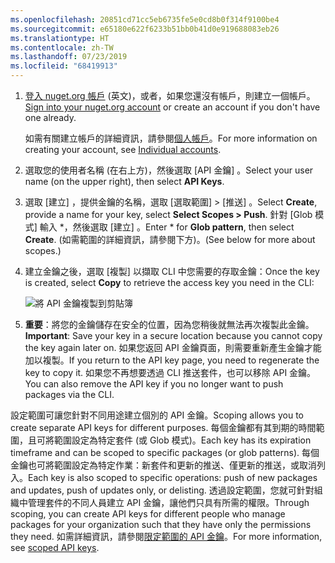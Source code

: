 ```yaml
---
ms.openlocfilehash: 20851cd71cc5eb6735fe5e0cd8b0f314f9100be4
ms.sourcegitcommit: e65180e622f6233b51bb0b41d0e919688083eb26
ms.translationtype: HT
ms.contentlocale: zh-TW
ms.lasthandoff: 07/23/2019
ms.locfileid: "68419913"
---
```

1. <span data-ttu-id="cb615-101">[登入 nuget.org 帳戶](https://www.nuget.org/users/account/LogOn?returnUrl=%2F) \(英文\)，或者，如果您還沒有帳戶，則建立一個帳戶。</span><span class="sxs-lookup"><span data-stu-id="cb615-101">[Sign into your nuget.org account](https://www.nuget.org/users/account/LogOn?returnUrl=%2F) or create an account if you don't have one already.</span></span>

   <span data-ttu-id="cb615-102">如需有關建立帳戶的詳細資訊，請參閱[個人帳戶](../../nuget-org/individual-accounts.md)。</span><span class="sxs-lookup"><span data-stu-id="cb615-102">For more information on creating your account, see [Individual accounts](../../nuget-org/individual-accounts.md).</span></span>

1. <span data-ttu-id="cb615-103">選取您的使用者名稱 (在右上方)，然後選取 [API 金鑰]  。</span><span class="sxs-lookup"><span data-stu-id="cb615-103">Select your user name (on the upper right), then select **API Keys**.</span></span>

1. <span data-ttu-id="cb615-104">選取 [建立]  ，提供金鑰的名稱，選取 [選取範圍] > [推送]  。</span><span class="sxs-lookup"><span data-stu-id="cb615-104">Select **Create**, provide a name for your key, select **Select Scopes > Push**.</span></span> <span data-ttu-id="cb615-105">針對 [Glob 模式]  輸入 \*，然後選取 [建立]  。</span><span class="sxs-lookup"><span data-stu-id="cb615-105">Enter \* for **Glob pattern**, then select **Create**.</span></span> <span data-ttu-id="cb615-106">(如需範圍的詳細資訊，請參閱下方)。</span><span class="sxs-lookup"><span data-stu-id="cb615-106">(See below for more about scopes.)</span></span>

1. <span data-ttu-id="cb615-107">建立金鑰之後，選取 [複製]  以擷取 CLI 中您需要的存取金鑰：</span><span class="sxs-lookup"><span data-stu-id="cb615-107">Once the key is created, select **Copy** to retrieve the access key you need in the CLI:</span></span>

    ![將 API 金鑰複製到剪貼簿](../media/QS_Create-02-APIKey.png)

1. <span data-ttu-id="cb615-109">**重要**：將您的金鑰儲存在安全的位置，因為您稍後就無法再次複製此金鑰。</span><span class="sxs-lookup"><span data-stu-id="cb615-109">**Important**: Save your key in a secure location because you cannot copy the key again later on.</span></span> <span data-ttu-id="cb615-110">如果您返回 API 金鑰頁面，則需要重新產生金鑰才能加以複製。</span><span class="sxs-lookup"><span data-stu-id="cb615-110">If you return to the API key page, you need to regenerate the key to copy it.</span></span> <span data-ttu-id="cb615-111">如果您不再想要透過 CLI 推送套件，也可以移除 API 金鑰。</span><span class="sxs-lookup"><span data-stu-id="cb615-111">You can also remove the API key if you no longer want to push packages via the CLI.</span></span>

<span data-ttu-id="cb615-112">設定範圍可讓您針對不同用途建立個別的 API 金鑰。</span><span class="sxs-lookup"><span data-stu-id="cb615-112">Scoping allows you to create separate API keys for different purposes.</span></span> <span data-ttu-id="cb615-113">每個金鑰都有其到期的時間範圍，且可將範圍設定為特定套件 (或 Glob 模式)。</span><span class="sxs-lookup"><span data-stu-id="cb615-113">Each key has its expiration timeframe and can be scoped to specific packages (or glob patterns).</span></span> <span data-ttu-id="cb615-114">每個金鑰也可將範圍設定為特定作業：新套件和更新的推送、僅更新的推送，或取消列入。</span><span class="sxs-lookup"><span data-stu-id="cb615-114">Each key is also scoped to specific operations: push of new packages and updates, push of updates only, or delisting.</span></span> <span data-ttu-id="cb615-115">透過設定範圍，您就可針對組織中管理套件的不同人員建立 API 金鑰，讓他們只具有所需的權限。</span><span class="sxs-lookup"><span data-stu-id="cb615-115">Through scoping, you can create API keys for different people who manage packages for your organization such that they have only the permissions they need.</span></span> <span data-ttu-id="cb615-116">如需詳細資訊，請參閱[限定範圍的 API 金鑰](../../nuget-org/scoped-api-keys.md)。</span><span class="sxs-lookup"><span data-stu-id="cb615-116">For more information, see [scoped API keys](../../nuget-org/scoped-api-keys.md).</span></span>